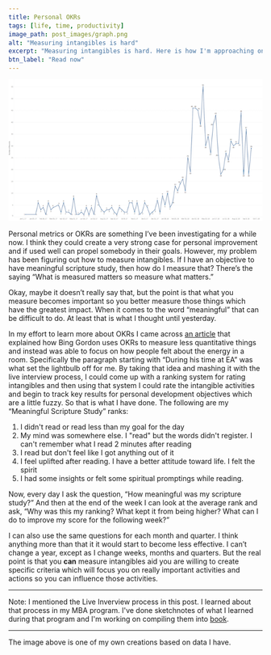 ```yaml
---
title: Personal OKRs
tags: [life, time, productivity]
image_path: post_images/graph.png
alt: "Measuring intangibles is hard"
excerpt: "Measuring intangibles is hard. Here is how I'm approaching one of mine."
btn_label: "Read now"
---
```

![graph][image]

Personal metrics or OKRs are something I’ve been investigating for a while now. I think they could create a very strong case for personal improvement and if used well can propel somebody in their goals. However, my problem has been figuring out how to measure intangibles. If I have an objective to have meaningful scripture study, then how do I measure that? There’s the saying “What is measured matters so measure what matters.”

Okay, maybe it doesn’t really say that, but the point is that what you measure becomes important so you better measure those things which have the greatest impact. When it comes to the word “meaningful” that can be difficult to do. At least that is what I thought until yesterday.

In my effort to learn more about OKRs I came across [an article][every_day] that explained how Bing Gordon uses OKRs to measure less quantitative things and instead was able to focus on how people felt about the energy in a room. Specifically the paragraph starting with “During his time at EA” was what set the lightbulb off for me. By taking that idea and mashing it with the live interview process, I could come up with a ranking system for rating intangibles and then using that system I could rate the intangible activities and begin to track key results for personal development objectives which are a little fuzzy. So that is what I have done. The following are my “Meaningful Scripture Study” ranks:

1. I didn't read or read less than my goal for the day
2. My mind was somewhere else. I "read" but the words didn't register. I can't remember what I read 2 minutes after reading
3. I read but don't feel like I got anything out of it
4. I feel uplifted after reading. I have a better attitude toward life. I felt the spirit
5. I had some insights or felt some spiritual promptings while reading.

Now, every day I ask the question, “How meaningful was my scripture study?” And then at the end of the week I can look at the average rank and ask, “Why was this my ranking? What kept it from being higher? What can I do to improve my score for the following week?”

I can also use the same questions for each month and quarter. I think anything more than that it it would start to become less effective. I can’t change a year, except as I change weeks, months and quarters. But the real point is that you **can** measure intangibles aid you are willing to create specific criteria which will focus you on really important activities and actions so you can influence those activities.

---
Note: I mentioned the Live Inverview process in this post. I learned about that process in my MBA program. I've done sketchnotes of what I learned during that program and I'm working on compiling them into [book][sketchnote_book].

---
The image above is one of my own creations based on data I have.

[image]: /images/post_images/graph.png
[every_day]: https://www.whatmatters.com/stories/okrs-for-every-day
[sketchnote_book]: /mba_essentials/
